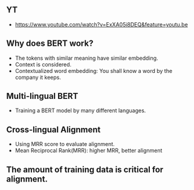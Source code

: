 ## YT  
  * https://www.youtube.com/watch?v=ExXA05i8DEQ&feature=youtu.be  

## Why does BERT work?
 * The tokens with similar meaning have similar embedding.  
 * Context is considered.  
 * Contextualized word embedding: You shall know a word by the company it keeps.  


## Multi-lingual BERT  
 * Training a BERT model by many different languages.  

## Cross-lingual Alignment  
 * Using MRR score to evaluate alignment.  
 * Mean Reciprocal Rank(MRR): higher MRR, better alignment  

## The amount of training data is critical for alignment.  
